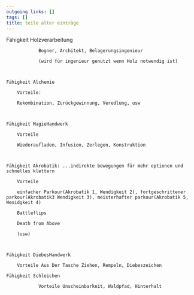 ```yaml
---
outgoing links: []
tags: []
title: teile alter einträge
---
```



Fähigkeit Holzverarbeitung

                Bogner, Architekt, Belagerungsingenieur

                (wird für ingenieur genutzt wenn Holz notwendig ist)

               

	Fähigkeit Alchemie

		Vorteile:

		Rekombination, Zurückgewinnung, Veredlung, usw



	Fähigkeit MagieHandwerk

		Vorteile

		Wiederaufladen, Infusion, Zerlegen, Konstruktion



	Fähigkeit Akrobatik: ...indirekte bewegungen für mehr optionen und schnelles klettern

		Vorteile 

		einfacher Parkour(Akrobatik 1, Wendigkeit 2), fortgeschrittener parkour(Akrobatik3 Wendigkeit 3), meisterhafter parkour(Akrobatik 5, Wenidgkeit 4)

		Battleflips

		Death from Above

		(usw)



	Fähigkeit DiebesHandwerk

	 	Vorteile Aus Der Tasche Ziehen, Rempeln, Diebeszeichen

	Fähigkeit Schleichen

                Vorteile Unscheinbarkeit, Waldpfad, Hinterhalt
